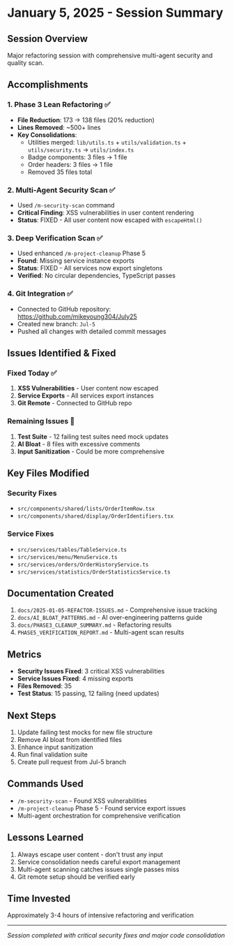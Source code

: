 # January 5, 2025 - Session Summary

## Session Overview
Major refactoring session with comprehensive multi-agent security and quality scan.

## Accomplishments

### 1. Phase 3 Lean Refactoring ✅
- **File Reduction**: 173 → 138 files (20% reduction)
- **Lines Removed**: ~500+ lines
- **Key Consolidations**:
  - Utilities merged: `lib/utils.ts` + `utils/validation.ts` + `utils/security.ts` → `utils/index.ts`
  - Badge components: 3 files → 1 file
  - Order headers: 3 files → 1 file
  - Removed 35 files total

### 2. Multi-Agent Security Scan ✅
- Used `/m-security-scan` command
- **Critical Finding**: XSS vulnerabilities in user content rendering
- **Status**: FIXED - All user content now escaped with `escapeHtml()`

### 3. Deep Verification Scan ✅
- Used enhanced `/m-project-cleanup` Phase 5
- **Found**: Missing service instance exports
- **Status**: FIXED - All services now export singletons
- **Verified**: No circular dependencies, TypeScript passes

### 4. Git Integration ✅
- Connected to GitHub repository: https://github.com/mikeyoung304/July25
- Created new branch: `Jul-5`
- Pushed all changes with detailed commit messages

## Issues Identified & Fixed

### Fixed Today ✅
1. **XSS Vulnerabilities** - User content now escaped
2. **Service Exports** - All services export instances
3. **Git Remote** - Connected to GitHub repo

### Remaining Issues 🔧
1. **Test Suite** - 12 failing test suites need mock updates
2. **AI Bloat** - 8 files with excessive comments
3. **Input Sanitization** - Could be more comprehensive

## Key Files Modified

### Security Fixes
- `src/components/shared/lists/OrderItemRow.tsx`
- `src/components/shared/display/OrderIdentifiers.tsx`

### Service Fixes  
- `src/services/tables/TableService.ts`
- `src/services/menu/MenuService.ts`
- `src/services/orders/OrderHistoryService.ts`
- `src/services/statistics/OrderStatisticsService.ts`

## Documentation Created
1. `docs/2025-01-05-REFACTOR-ISSUES.md` - Comprehensive issue tracking
2. `docs/AI_BLOAT_PATTERNS.md` - AI over-engineering patterns guide
3. `docs/PHASE3_CLEANUP_SUMMARY.md` - Refactoring results
4. `PHASE5_VERIFICATION_REPORT.md` - Multi-agent scan results

## Metrics
- **Security Issues Fixed**: 3 critical XSS vulnerabilities
- **Service Issues Fixed**: 4 missing exports
- **Files Removed**: 35
- **Test Status**: 15 passing, 12 failing (need updates)

## Next Steps
1. Update failing test mocks for new file structure
2. Remove AI bloat from identified files
3. Enhance input sanitization
4. Run final validation suite
5. Create pull request from Jul-5 branch

## Commands Used
- `/m-security-scan` - Found XSS vulnerabilities
- `/m-project-cleanup` Phase 5 - Found service export issues
- Multi-agent orchestration for comprehensive verification

## Lessons Learned
1. Always escape user content - don't trust any input
2. Service consolidation needs careful export management
3. Multi-agent scanning catches issues single passes miss
4. Git remote setup should be verified early

## Time Invested
Approximately 3-4 hours of intensive refactoring and verification

---
*Session completed with critical security fixes and major code consolidation*